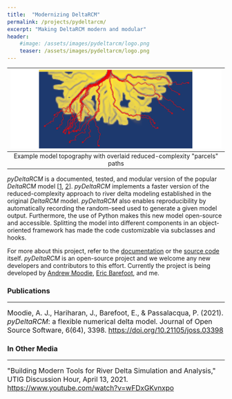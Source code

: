 ```yaml
---
title:  "Modernizing DeltaRCM"
permalink: /projects/pydeltarcm/
excerpt: "Making DeltaRCM modern and modular"
header:
    #image: /assets/images/pydeltarcm/logo.png
    teaser: /assets/images/pydeltarcm/logo.png
---
```


| ![Example Model](/assets/images/pydeltarcm/logo.png) |
|:--:|
| Example model topography with overlaid reduced-complexity "parcels" paths |

*pyDeltaRCM* is a documented, tested, and modular version of the popular
*DeltaRCM* model [[1](https://esurf.copernicus.org/articles/3/67/2015/),
[2](https://esurf.copernicus.org/articles/3/87/2015/)].
*pyDeltaRCM* implements a faster version of the reduced-complexity approach
to river delta modeling established in the original *DeltaRCM* model.
*pyDeltaRCM* also enables reproducibility by automatically recording the
random-seed used to generate a given model output.
Furthermore, the use of Python makes this new model open-source and accessible.
Splitting the model into different components in an object-oriented framework
has made the code customizable via subclasses and hooks.

For more about this project, refer to the
[documentation](https://deltarcm.org/pyDeltaRCM/) or the
[source code](https://github.com/DeltaRCM/pyDeltaRCM) itself.
*pyDeltaRCM* is an open-source project and we welcome any new developers and
contributors to this effort.
Currently the project is being developed by
[Andrew Moodie](https://andrewjmoodie.com/),
[Eric Barefoot](http://ericbarefoot.com/), and me.

### Publications
---

<font size="3">
Moodie, A. J., Hariharan, J., Barefoot, E., & Passalacqua, P. (2021). <i>pyDeltaRCM</i>: a flexible numerical delta model. Journal of Open Source Software, 6(64), 3398. <a href="https://doi.org/10.21105/joss.03398">https://doi.org/10.21105/joss.03398</a>
</font>

### In Other Media
---

<font size="3">
"Building Modern Tools for River Delta Simulation and Analysis," UTIG Discussion Hour, April 13, 2021. <a href="https://www.youtube.com/watch?v=wFDxGKvnxpo">https://www.youtube.com/watch?v=wFDxGKvnxpo</a>
</font>
